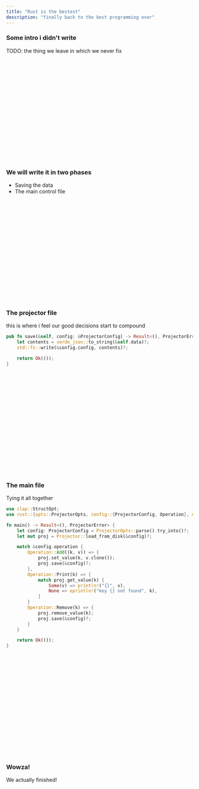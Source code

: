 ```yaml
---
title: "Rust is the bestest"
description: "finally back to the best programming ever"
---
```


### Some intro i didn't write
TODO: the thing we leave in which we never fix

<br />
<br />
<br />
<br />
<br />
<br />
<br />
<br />
<br />
<br />
<br />
<br />
<br />
<br />
<br />
<br />

### We will write it in two phases
* Saving the data
* The main control file

<br />
<br />
<br />
<br />
<br />
<br />
<br />
<br />
<br />
<br />
<br />
<br />
<br />
<br />
<br />
<br />

### The projector file
this is where i feel our good decisions start to compound

```rust
pub fn save(&self, config: &ProjectorConfig) -> Result<(), ProjectorError> {
    let contents = serde_json::to_string(&self.data)?;
    std::fs::write(&config.config, contents)?;

    return Ok(());
}
```

<br />
<br />
<br />
<br />
<br />
<br />
<br />
<br />
<br />
<br />
<br />
<br />
<br />
<br />
<br />
<br />

### The main file
Tying it all together

```rust
use clap::StructOpt;
use rust::{opts::ProjectorOpts, config::{ProjectorConfig, Operation}, error::ProjectorError, projector::Projector};

fn main() -> Result<(), ProjectorError> {
    let config: ProjectorConfig = ProjectorOpts::parse().try_into()?;
    let mut proj = Projector::load_from_disk(&config)?;

    match &config.operation {
        Operation::Add((k, v)) => {
            proj.set_value(k, v.clone());
            proj.save(&config)?;
        },
        Operation::Print(k) => {
            match proj.get_value(k) {
                Some(v) => println!("{}", v),
                None => eprintln!("key {} not found", k),
            }
        }
        Operation::Remove(k) => {
            proj.remove_value(k);
            proj.save(&config)?;
        }
    }

    return Ok(());
}
```

<br />
<br />
<br />
<br />
<br />
<br />
<br />
<br />
<br />
<br />
<br />
<br />
<br />
<br />
<br />
<br />

### Wowza!
We actually finished!

<br />
<br />
<br />
<br />
<br />
<br />
<br />
<br />
<br />
<br />
<br />
<br />
<br />
<br />
<br />
<br />

